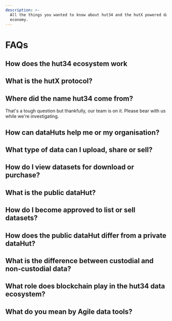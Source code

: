 ```yaml
---
description: >-
  All the things you wanted to know about hut34 and the hutX powered data
  economy.
---
```


# FAQs

## How does the hut34 ecosystem work

## What is the hutX protocol?

## Where did the name hut34 come from?

That's a tough question but thankfully, our team is on it. Please bear with us while we're investigating.

## How can dataHuts help me or my organisation?

## What type of data can I upload, share or sell?

## How do I view datasets for download or purchase?

## What is the public dataHut?

## How do I become approved to list or sell datasets?

## How does the public dataHut differ from a private dataHut?

## What is the difference between custodial and non-custodial data?

## What role does blockchain play in the hut34 data ecosystem?

## What do you mean by Agile data tools?









